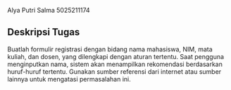 Alya Putri Salma
5025211174

## Deskripsi Tugas
Buatlah formulir registrasi dengan bidang nama mahasiswa, NIM, mata kuliah, dan dosen, yang dilengkapi dengan aturan tertentu. Saat pengguna menginputkan nama, sistem akan menampilkan rekomendasi berdasarkan huruf-huruf tertentu. Gunakan sumber referensi dari internet atau sumber lainnya untuk mengatasi permasalahan ini.
